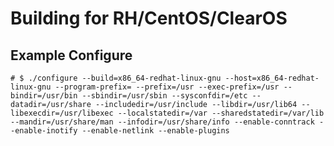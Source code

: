 Building for RH/CentOS/ClearOS
==============================

Example Configure
-----------------
```
# $ ./configure --build=x86_64-redhat-linux-gnu --host=x86_64-redhat-linux-gnu --program-prefix= --prefix=/usr --exec-prefix=/usr --bindir=/usr/bin --sbindir=/usr/sbin --sysconfdir=/etc --datadir=/usr/share --includedir=/usr/include --libdir=/usr/lib64 --libexecdir=/usr/libexec --localstatedir=/var --sharedstatedir=/var/lib --mandir=/usr/share/man --infodir=/usr/share/info --enable-conntrack --enable-inotify --enable-netlink --enable-plugins
```
